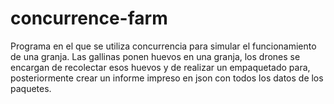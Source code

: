 # concurrence-farm
Programa en el que se utiliza concurrencia para simular el funcionamiento de una granja. Las gallinas ponen huevos en una granja, los drones se encargan de recolectar esos huevos y de realizar un empaquetado para, posteriormente crear un informe impreso en json con todos los datos de los paquetes.
